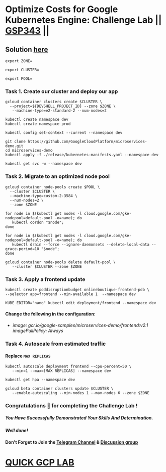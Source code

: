 # Optimize Costs for Google Kubernetes Engine: Challenge Lab || [GSP343](https://www.cloudskillsboost.google/focuses/16327?parent=catalog) ||

## Solution [here]()

 ```
export ZONE=
 
export CLUSTER=
 
export POOL=
 ```
### Task 1. Create our cluster and deploy our app
 ```
gcloud container clusters create $CLUSTER \
   --project=${DEVSHELL_PROJECT_ID} --zone $ZONE \
    --machine-type=e2-standard-2 --num-nodes=2
 ```
  ```
kubectl create namespace dev
kubectl create namespace prod
 ```
  ```
kubectl config set-context --current --namespace dev
 ```
  ```
git clone https://github.com/GoogleCloudPlatform/microservices-demo.git
cd microservices-demo
kubectl apply -f ./release/kubernetes-manifests.yaml --namespace dev
 ```
  ```
kubectl get svc -w --namespace dev
 ```

### Task 2. Migrate to an optimized node pool

 ```
gcloud container node-pools create $POOL \
   --cluster $CLUSTER \
   --machine-type=custom-2-3584 \
   --num-nodes=2 \
   --zone $ZONE
```
```
for node in $(kubectl get nodes -l cloud.google.com/gke-nodepool=default-pool -o=name); do
   kubectl cordon "$node";
done
   
for node in $(kubectl get nodes -l cloud.google.com/gke-nodepool=default-pool -o=name); do
   kubectl drain --force --ignore-daemonsets --delete-local-data --grace-period=10 "$node";
done
```
```
gcloud container node-pools delete default-pool \
   --cluster $CLUSTER --zone $ZONE
```

### Task 3. Apply a frontend update

```
kubectl create poddisruptionbudget onlineboutique-frontend-pdb \
--selector app=frontend --min-available 1  --namespace dev
```
```
KUBE_EDITOR="nano" kubectl edit deployment/frontend --namespace dev
```
#### Change the following in the configuration:

* *image: gcr.io/google-samples/microservices-demo/frontend:v2.1  
        imagePullPolicy: Always*

### Task 4. Autoscale from estimated traffic

#### Replace `MAX REPLICAS`
```
kubectl autoscale deployment frontend --cpu-percent=50 \
   --min=1 --max=[MAX REPLICAS] --namespace dev
```
```
kubectl get hpa --namespace dev

gcloud beta container clusters update $CLUSTER \
   --enable-autoscaling --min-nodes 1 --max-nodes 6 --zone $ZONE
```

### Congratulations 🎉 for completing the Challenge Lab !

##### *You Have Successfully Demonstrated Your Skills And Determination.*

#### *Well done!*

#### Don't Forget to Join the [Telegram Channel](https://t.me/QuickGcpLab) & [Discussion group](https://t.me/QuickGcpLabChats)

# [QUICK GCP LAB](https://www.youtube.com/@quickgcplab)